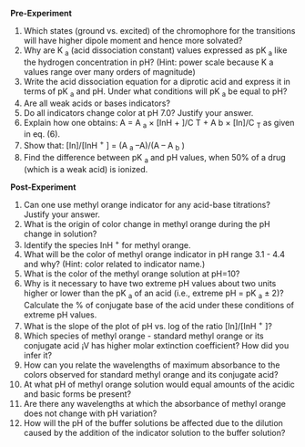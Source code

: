 **Pre-Experiment**

1. Which states (ground vs. excited) of the chromophore for the transitions will have higher dipole moment and hence more solvated?
2. Why are K <sub>a</sub> (acid dissociation constant) values expressed as pK <sub>a</sub> like the hydrogen concentration in pH? (Hint: power scale because K a values range over many orders of magnitude)
3. Write the acid dissociation equation for a diprotic acid and express it in terms of pK <sub>a</sub> and pH. Under what conditions will pK <sub>a</sub> be equal to pH?
4. Are all weak acids or bases indicators?
5. Do all indicators change color at pH 7.0? Justify your answer.
6. Explain how one obtains: A = A <sub>a</sub> × [InH <up>+</sup> ]/C T + A b × [In]/C <sub>T</sub> as given in eq. (6).
7. Show that: [In]/[InH <sup>+</sup> ] = (A <sub>a</sub> –A)/(A – A <sub>b</sub> )
8. Find the difference between pK <sub>a</sub> and pH values, when 50% of a drug (which is a weak acid) is ionized.


**Post-Experiment**

1. Can one use methyl orange indicator for any acid-base titrations? Justify your answer.
2. What is the origin of color change in methyl orange during the pH change in solution?
3. Identify the species InH <sup>+</sup> for methyl orange.
4. What will be the color of methyl orange indicator in pH range 3.1 - 4.4 and why? (Hint: color related to indicator name.)
5. What is the color of the methyl orange solution at pH=10?
6. Why is it necessary to have two extreme pH values about two units higher or lower than the pK <sub>a</sub> of an acid (i.e., extreme pH = pK <sub>a</sub> ± 2)? Calculate the % of conjugate base of the acid under these conditions of extreme pH values.
7. What is the slope of the plot of pH vs. log of the ratio [In]/[InH <sup>+</sup> ]?
8. Which species of methyl orange - standard methyl orange or its conjugate acid ¡V has higher molar extinction coefficient? How did you infer it?
9. How can you relate the wavelengths of maximum absorbance to the colors observed for standard methyl orange and its conjugate acid?
10. At what pH of methyl orange solution would equal amounts of the acidic and basic forms be present?
11. Are there any wavelengths at which the absorbance of methyl orange does not change with pH variation?
12. How will the pH of the buffer solutions be affected due to the dilution caused by the addition of the indicator solution to the buffer solution?

